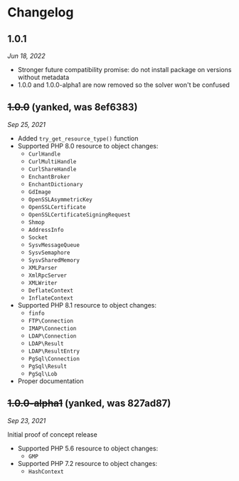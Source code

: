 # Changelog

## 1.0.1

*Jun 18, 2022*

* Stronger future compatibility promise: do not install package on versions without metadata
* 1.0.0 and 1.0.0-alpha1 are now removed so the solver won't be confused

## ~~1.0.0~~ (yanked, was 8ef6383)

*Sep 25, 2021*

* Added ``try_get_resource_type()`` function
* Supported PHP 8.0 resource to object changes:
  * `CurlHandle`
  * `CurlMultiHandle`
  * `CurlShareHandle`
  * `EnchantBroker`
  * `EnchantDictionary`
  * `GdImage`
  * `OpenSSLAsymmetricKey`
  * `OpenSSLCertificate`
  * `OpenSSLCertificateSigningRequest`
  * `Shmop`
  * `AddressInfo`
  * `Socket`
  * `SysvMessageQueue`
  * `SysvSemaphore`
  * `SysvSharedMemory`
  * `XMLParser`
  * `XmlRpcServer`
  * `XMLWriter`
  * `DeflateContext`
  * `InflateContext`
* Supported PHP 8.1 resource to object changes:
  * `finfo`
  * `FTP\Connection`
  * `IMAP\Connection`
  * `LDAP\Connection`
  * `LDAP\Result`
  * `LDAP\ResultEntry`
  * `PgSql\Connection`
  * `PgSql\Result`
  * `PgSql\Lob`
* Proper documentation

## ~~1.0.0-alpha1~~ (yanked, was 827ad87)

*Sep 23, 2021*

Initial proof of concept release

* Supported PHP 5.6 resource to object changes:
  * `GMP`
* Supported PHP 7.2 resource to object changes:
  * `HashContext`
